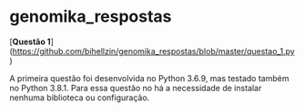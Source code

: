 # genomika_respostas

[**Questão 1**]
(https://github.com/bihellzin/genomika_respostas/blob/master/questao_1.py)

  A primeira questão foi desenvolvida no Python 3.6.9, mas testado também no Python 3.8.1. Para essa questão no há a necessidade de instalar nenhuma biblioteca ou configuração.
